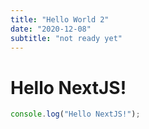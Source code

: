 ```yaml
---
title: "Hello World 2"
date: "2020-12-08"
subtitle: "not ready yet"
---
```


# Hello NextJS!

```javascript
console.log("Hello NextJS!");
```
